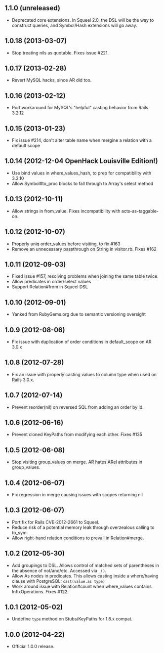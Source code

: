## 1.1.0 (unreleased)

* Deprecated core extensions. In Squeel 2.0, the DSL will be the way to
  construct queries, and Symbol/Hash extensions will go away.

## 1.0.18 (2013-03-07)

* Stop treating nils as quotable. Fixes issue #221.

## 1.0.17 (2013-02-28)

* Revert MySQL hacks, since AR did too.

## 1.0.16 (2013-02-12)

* Port workaround for MySQL's "helpful" casting behavior from Rails 3.2.12

## 1.0.15 (2013-01-23)

* Fix issue #214, don't alter table name when mergine a relation with a default
  scope

## 1.0.14 (2012-12-04 OpenHack Louisville Edition!)

* Use bind values in where_values_hash, to prep for compatibility with 3.2.10
* Allow Symbol#to_proc blocks to fall through to Array's select method

## 1.0.13 (2012-10-11)

* Allow strings in from_value. Fixes incompatibility with acts-as-taggable-on.

## 1.0.12 (2012-10-07)

* Properly uniq order_values before visiting, to fix #163
* Remove an unnecessary passthrough on String in visitor.rb. Fixes #162

## 1.0.11 (2012-09-03)

* Fixed issue #157, resolving problems when joining the same table twice.
* Allow predicates in order/select values
* Support Relation#from in Squeel DSL

## 1.0.10 (2012-09-01)

* Yanked from RubyGems.org due to semantic versioning oversight

## 1.0.9 (2012-08-06)

* Fix issue with duplication of order conditions in default_scope on AR 3.0.x

## 1.0.8 (2012-07-28)

* Fix an issue with properly casting values to column type when used
  on Rails 3.0.x.

## 1.0.7 (2012-07-14)

* Prevent reorder(nil) on reversed SQL from adding an order by id.

## 1.0.6 (2012-06-16)

* Prevent cloned KeyPaths from modifying each other. Fixes #135

## 1.0.5 (2012-06-08)

* Stop visiting group_values on merge. AR hates ARel attributes in
  group_values.

## 1.0.4 (2012-06-07)

* Fix regression in merge causing issues with scopes returning nil

## 1.0.3 (2012-06-07)

* Port fix for Rails CVE-2012-2661 to Squeel.
* Reduce risk of a potential memory leak through overzealous
  calling to to_sym.
* Allow right-hand relation conditions to prevail in Relation#merge.

## 1.0.2 (2012-05-30)

* Add groupings to DSL. Allows control of matched sets of
  parentheses in the absence of not/and/etc. Accessed via
  `_()`.
* Allow As nodes in predicates. This allows casting inside
  a where/having clause with PostgreSQL: `cast(value.as type)`
* Work around issue with Relation#count when where_values
  contains InfixOperations. Fixes #122.

## 1.0.1 (2012-05-02)

* Undefine `type` method on Stubs/KeyPaths for 1.8.x compat.

## 1.0.0 (2012-04-22)

* Official 1.0.0 release.
